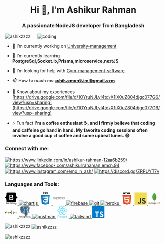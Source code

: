
<h1 align="center">Hi 👋, I'm Ashikur Rahman</h1>
<h3 align="center">A passionate NodeJS developer from Bangladesh</h3>
<img align="right" alt="coding" width="400" src="https://giphy.com/gifs/dommespace-domme-space-programador-qgQUggAC3Pfv687qPC">
<p align="left"> <img src="[https://komarev.com/ghpvc/?username=ashikzzzz&label=Profile%20views&color=0e75b6&style=flat](https://blog.logrocket.com/wp-content/uploads/2022/10/Editing-gifs-Node-js-project-canvas-gif.png)" alt="ashikzzzz" /> </p>

- 🔭 I’m currently working on [University-management](https://github.com/Ashikzzzz/university-management-prisma-postgreSQL)

- 🌱 I’m currently learning **PostgreSql,Socket.io,Prisma,microservice,nextJS**

- 🤝 I’m looking for help with [Gym-management-software](https://github.com/Apeiro-GYM-App/Apeiro-GYM-Server)

- 📫 How to reach me **ashik.emon5.im@gmail.com**

- 📄 Know about my experiences [https://drive.google.com/file/d/1OYruNJLyl4tdvX1iX0uZ804djgc077G6/view?usp=sharing](https://drive.google.com/file/d/1OYruNJLyl4tdvX1iX0uZ804djgc077G6/view?usp=sharing)

- ⚡ Fun fact **I'm a coffee enthusiast ☕, and I firmly believe that coding and caffeine go hand in hand. My favorite coding sessions often involve a good cup of coffee and some upbeat tunes. 😄**

<h3 align="left">Connect with me:</h3>
<p align="left">
<a href="https://linkedin.com/in/https://www.linkedin.com/in/ashikur-rahman-12aa6b259/" target="blank"><img align="center" src="https://raw.githubusercontent.com/rahuldkjain/github-profile-readme-generator/master/src/images/icons/Social/linked-in-alt.svg" alt="https://www.linkedin.com/in/ashikur-rahman-12aa6b259/" height="30" width="40" /></a>
<a href="https://fb.com/https://www.facebook.com/ashikurrahaman.emon.94" target="blank"><img align="center" src="https://raw.githubusercontent.com/rahuldkjain/github-profile-readme-generator/master/src/images/icons/Social/facebook.svg" alt="https://www.facebook.com/ashikurrahaman.emon.94" height="30" width="40" /></a>
<a href="https://instagram.com/https://www.instagram.com/emo_n_ash/" target="blank"><img align="center" src="https://raw.githubusercontent.com/rahuldkjain/github-profile-readme-generator/master/src/images/icons/Social/instagram.svg" alt="https://www.instagram.com/emo_n_ash/" height="30" width="40" /></a>
<a href="https://discord.gg/https://discord.gg/ZRPUYT7v" target="blank"><img align="center" src="https://raw.githubusercontent.com/rahuldkjain/github-profile-readme-generator/master/src/images/icons/Social/discord.svg" alt="https://discord.gg/ZRPUYT7v" height="30" width="40" /></a>
</p>

<h3 align="left">Languages and Tools:</h3>
<p align="left"> <a href="https://getbootstrap.com" target="_blank" rel="noreferrer"> <img src="https://raw.githubusercontent.com/devicons/devicon/master/icons/bootstrap/bootstrap-plain-wordmark.svg" alt="bootstrap" width="40" height="40"/> </a> <a href="https://www.chartjs.org" target="_blank" rel="noreferrer"> <img src="https://www.chartjs.org/media/logo-title.svg" alt="chartjs" width="40" height="40"/> </a> <a href="https://www.w3schools.com/css/" target="_blank" rel="noreferrer"> <img src="https://raw.githubusercontent.com/devicons/devicon/master/icons/css3/css3-original-wordmark.svg" alt="css3" width="40" height="40"/> </a> <a href="https://expressjs.com" target="_blank" rel="noreferrer"> <img src="https://raw.githubusercontent.com/devicons/devicon/master/icons/express/express-original-wordmark.svg" alt="express" width="40" height="40"/> </a> <a href="https://firebase.google.com/" target="_blank" rel="noreferrer"> <img src="https://www.vectorlogo.zone/logos/firebase/firebase-icon.svg" alt="firebase" width="40" height="40"/> </a> <a href="https://git-scm.com/" target="_blank" rel="noreferrer"> <img src="https://www.vectorlogo.zone/logos/git-scm/git-scm-icon.svg" alt="git" width="40" height="40"/> </a> <a href="https://heroku.com" target="_blank" rel="noreferrer"> <img src="https://www.vectorlogo.zone/logos/heroku/heroku-icon.svg" alt="heroku" width="40" height="40"/> </a> <a href="https://www.w3.org/html/" target="_blank" rel="noreferrer"> <img src="https://raw.githubusercontent.com/devicons/devicon/master/icons/html5/html5-original-wordmark.svg" alt="html5" width="40" height="40"/> </a> <a href="https://developer.mozilla.org/en-US/docs/Web/JavaScript" target="_blank" rel="noreferrer"> <img src="https://raw.githubusercontent.com/devicons/devicon/master/icons/javascript/javascript-original.svg" alt="javascript" width="40" height="40"/> </a> <a href="https://www.mongodb.com/" target="_blank" rel="noreferrer"> <img src="https://raw.githubusercontent.com/devicons/devicon/master/icons/mongodb/mongodb-original-wordmark.svg" alt="mongodb" width="40" height="40"/> </a> <a href="https://nodejs.org" target="_blank" rel="noreferrer"> <img src="https://raw.githubusercontent.com/devicons/devicon/master/icons/nodejs/nodejs-original-wordmark.svg" alt="nodejs" width="40" height="40"/> </a> <a href="https://www.postgresql.org" target="_blank" rel="noreferrer"> <img src="https://raw.githubusercontent.com/devicons/devicon/master/icons/postgresql/postgresql-original-wordmark.svg" alt="postgresql" width="40" height="40"/> </a> <a href="https://postman.com" target="_blank" rel="noreferrer"> <img src="https://www.vectorlogo.zone/logos/getpostman/getpostman-icon.svg" alt="postman" width="40" height="40"/> </a> <a href="https://reactjs.org/" target="_blank" rel="noreferrer"> <img src="https://raw.githubusercontent.com/devicons/devicon/master/icons/react/react-original-wordmark.svg" alt="react" width="40" height="40"/> </a> <a href="https://tailwindcss.com/" target="_blank" rel="noreferrer"> <img src="https://www.vectorlogo.zone/logos/tailwindcss/tailwindcss-icon.svg" alt="tailwind" width="40" height="40"/> </a> <a href="https://www.typescriptlang.org/" target="_blank" rel="noreferrer"> <img src="https://raw.githubusercontent.com/devicons/devicon/master/icons/typescript/typescript-original.svg" alt="typescript" width="40" height="40"/> </a> </p>

<p><img align="left" src="https://github-readme-stats.vercel.app/api/top-langs?username=ashikzzzz&show_icons=true&locale=en&layout=compact" alt="ashikzzzz" /></p>

<p>&nbsp;<img align="center" src="https://github-readme-stats.vercel.app/api?username=ashikzzzz&show_icons=true&locale=en" alt="ashikzzzz" /></p>

<p><img align="center" src="https://github-readme-streak-stats.herokuapp.com/?user=ashikzzzz&" alt="ashikzzzz" /></p>
